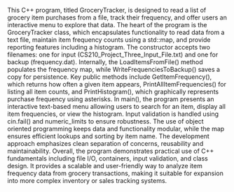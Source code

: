 This C++ program, titled GroceryTracker, is designed to read a list of grocery item purchases from a file, 
track their frequency, and offer users an interactive menu to explore that data. The heart of the program is the 
GroceryTracker class, which encapsulates functionality to read data from a text file, maintain item frequency counts 
using a std::map, and provide reporting features including a histogram. The constructor accepts two filenames: one for input
(CS210_Project_Three_Input_File.txt) and one for backup (frequency.dat). Internally, the LoadItemsFromFile() method populates 
the frequency map, while WriteFrequenciesToBackup() saves a copy for persistence. Key public methods include GetItemFrequency(),
which returns how often a given item appears, PrintAllItemFrequencies() for listing all item counts, and PrintHistogram(), which
graphically represents purchase frequency using asterisks. In main(), the program presents an interactive text-based menu allowing
users to search for an item, display all item frequencies, or view the histogram. Input validation is handled using cin.fail() and numeric_limits 
to ensure robustness. The use of object oriented programming keeps data and functionality modular, while the map ensures efficient lookups and 
sorting by item name. The development approach emphasizes clean separation of concerns, reusability and maintainability. Overall, the program 
demonstrates practical use of C++ fundamentals including file I/O, containers, input validation, and class design. It provides a scalable and 
user-friendly way to analyze item frequency data from grocery transactions, making it suitable for expansion into more complex inventory or
sales tracking systems.
